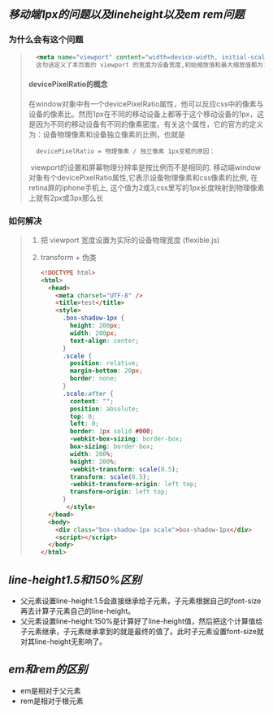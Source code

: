 ## *移动端1px的问题以及lineheight以及em rem问题*

### 为什么会有这个问题

> ```html
> 	<meta name="viewport" content="width=device-width, initial-scale=1.0, maximum-scale=1.0, user-scalable=no">
> 	这句话定义了本页面的 viewport 的宽度为设备宽度,初始缩放值和最大缩放值都为1,并禁止了用户缩放. viewport 通俗的讲是浏览器上可用来显示页面的区域, 这个区域是可能比屏幕大的。
> ```
>
> #### devicePixelRatio的概念
>
> ​		在window对象中有一个devicePixelRatio属性，他可以反应css中的像素与设备的像素比。然而1px在不同的移动设备上都等于这个移动设备的1px，这是因为不同的移动设备有不同的像素密度。有关这个属性，它的官方的定义为：设备物理像素和设备独立像素的比例，也就是
>
> 		devicePixelRatio = 物理像素 / 独立像素 1px变粗的原因：
> ​		viewport的设置和屏幕物理分辨率是按比例而不是相同的. 移动端window对象有个devicePixelRatio属性,它表示设备物理像素和css像素的比例, 在retina屏的iphone手机上, 这个值为2或3,css里写的1px长度映射到物理像素上就有2px或3px那么长

### 如何解决

> 1. 把 viewport 宽度设置为实际的设备物理宽度 (flexible.js)
>
> 2. transform + 伪类
>
>    ```html
>    <!DOCTYPE html>
>    <html>
>      <head>
>        <meta charset="UTF-8" />
>        <title>test</title>
>        <style>
>          .box-shadow-1px {
>            height: 200px;
>            width: 200px;
>            text-align: center;
>          }
>          .scale {
>            position: relative;
>            margin-bottom: 20px;
>            border: none;
>          }
>          .scale:after {
>            content: "";
>            position: absolute;
>            top: 0;
>            left: 0;
>            border: 1px solid #000;
>            -webkit-box-sizing: border-box;
>            box-sizing: border-box;
>            width: 200%;
>            height: 200%;
>            -webkit-transform: scale(0.5);
>            transform: scale(0.5);
>            -webkit-transform-origin: left top;
>            transform-origin: left top;
>          }
>       	</style>
>      </head>
>      <body>
>        <div class="box-shadow-1px scale">box-shadow-1px</div>
>        <script></script>
>      </body>
>    </html>
>    
>    ```
>
>     

## *line-height1.5和150%区别*

- 父元素设置line-height:1.5会直接继承给子元素，子元素根据自己的font-size再去计算子元素自己的line-height。
- 父元素设置line-height:150%是计算好了line-height值，然后把这个计算值给子元素继承，子元素继承拿到的就是最终的值了。此时子元素设置font-size就对其line-height无影响了。 

## *em和rem的区别*

+ em是相对于父元素
+ rem是相对于根元素